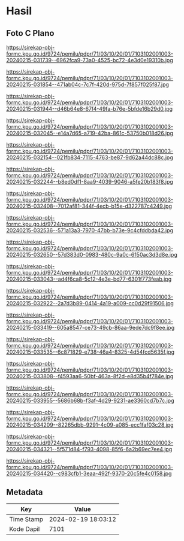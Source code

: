 # Hasil

## Foto C Plano

https://sirekap-obj-formc.kpu.go.id/9724/pemilu/pdpr/71/03/10/20/01/7103102001003-20240215-031739--6962fca9-73a0-4525-bc72-4e3d0e19310b.jpg

https://sirekap-obj-formc.kpu.go.id/9724/pemilu/pdpr/71/03/10/20/01/7103102001003-20240215-031854--471ab04c-7c7f-420d-975d-7f857f025f87.jpg

https://sirekap-obj-formc.kpu.go.id/9724/pemilu/pdpr/71/03/10/20/01/7103102001003-20240215-031944--d46b64e8-67f4-49fa-b76e-5bfde16b29d0.jpg

https://sirekap-obj-formc.kpu.go.id/9724/pemilu/pdpr/71/03/10/20/01/7103102001003-20240215-032045--e14a7d65-a719-42ba-861c-53750b018d26.jpg

https://sirekap-obj-formc.kpu.go.id/9724/pemilu/pdpr/71/03/10/20/01/7103102001003-20240215-032154--021fb834-7115-4763-be87-9d62a44dc88c.jpg

https://sirekap-obj-formc.kpu.go.id/9724/pemilu/pdpr/71/03/10/20/01/7103102001003-20240215-032244--b8ed0df1-8aa9-4039-9046-a5fe20b183f8.jpg

https://sirekap-obj-formc.kpu.go.id/9724/pemilu/pdpr/71/03/10/20/01/7103102001003-20240215-032408--7012af81-344f-4ecb-b15e-d322787c4249.jpg

https://sirekap-obj-formc.kpu.go.id/9724/pemilu/pdpr/71/03/10/20/01/7103102001003-20240215-032536--571a13a3-7970-47bb-b73e-9c4cfddbda42.jpg

https://sirekap-obj-formc.kpu.go.id/9724/pemilu/pdpr/71/03/10/20/01/7103102001003-20240215-032650--57d383d0-0983-480c-9a0c-6150ac3d3d8e.jpg

https://sirekap-obj-formc.kpu.go.id/9724/pemilu/pdpr/71/03/10/20/01/7103102001003-20240215-033043--ad4f6ca8-5c12-4e3e-bd77-6301f773feab.jpg

https://sirekap-obj-formc.kpu.go.id/9724/pemilu/pdpr/71/03/10/20/01/7103102001003-20240215-032922--2a7d3b89-0414-4a19-a009-cc0d29f91506.jpg

https://sirekap-obj-formc.kpu.go.id/9724/pemilu/pdpr/71/03/10/20/01/7103102001003-20240215-033419--605a8547-ce73-49cb-86aa-9ede7dc9f8ee.jpg

https://sirekap-obj-formc.kpu.go.id/9724/pemilu/pdpr/71/03/10/20/01/7103102001003-20240215-033535--6c871829-e738-46a4-8325-4d54fcd5635f.jpg

https://sirekap-obj-formc.kpu.go.id/9724/pemilu/pdpr/71/03/10/20/01/7103102001003-20240215-033808--f4593aa6-50bf-463a-8f2d-e8d35b4f784e.jpg

https://sirekap-obj-formc.kpu.go.id/9724/pemilu/pdpr/71/03/10/20/01/7103102001003-20240215-033955--5686b68b-f3af-4d29-9231-ae3360cd7b7c.jpg

https://sirekap-obj-formc.kpu.go.id/9724/pemilu/pdpr/71/03/10/20/01/7103102001003-20240215-034209--82265dbb-9291-4c09-a085-ecc1faf03c28.jpg

https://sirekap-obj-formc.kpu.go.id/9724/pemilu/pdpr/71/03/10/20/01/7103102001003-20240215-034321--5f571d84-f793-4098-85f6-6a2b69ec7ee4.jpg

https://sirekap-obj-formc.kpu.go.id/9724/pemilu/pdpr/71/03/10/20/01/7103102001003-20240215-034420--c983cfb1-3eaa-492f-9370-20c5fe4c0158.jpg


## Metadata

| Key        | Value               |
| ---------- | ------------------- |
| Time Stamp | 2024-02-19 18:03:12 |
| Kode Dapil | 7101                |



